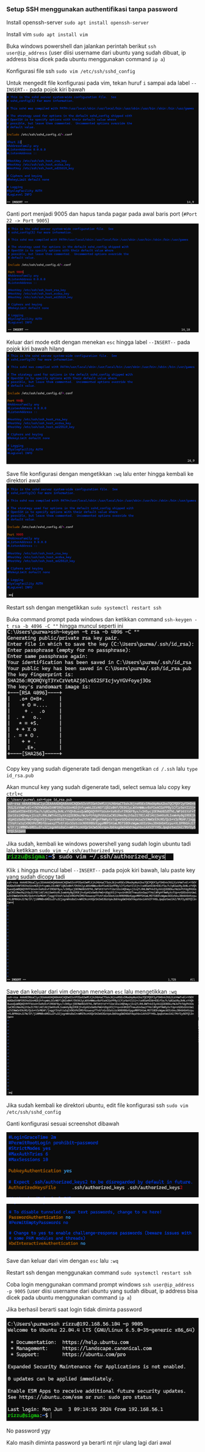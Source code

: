 ### Setup SSH menggunakan authentifikasi tanpa password

Install openssh-server
`sudo apt install openssh-server`

Install vim
`sudo apt install vim`

Buka windows powershell dan jalankan perintah berikut
`ssh user@ip_address` 
(user diisi username dari ubuntu yang sudah dibuat, ip address bisa dicek pada ubuntu menggunakan command `ip a`)

Konfigurasi file ssh
`sudo vim /etc/ssh/sshd_config`

Untuk mengedit file konfigurasi pada vim, tekan huruf `i` sampai ada label `--INSERT--` pada pojok kiri bawah
![alt text](assets/image.png)

Ganti port menjadi 9005 dan hapus tanda pagar pada awal baris port (`#Port 22 -> Port 9005`)
![alt text](assets/image-1.png)

Keluar dari mode edit dengan menekan `esc` hingga label `--INSERT--` pada pojok kiri bawah hilang
![alt text](assets/image-2.png)

Save file konfigurasi dengan mengetikkan `:wq` lalu enter hingga kembali ke direktori awal
![alt text](assets/image-3.png)

Restart ssh dengan mengetikkan
`sudo systemctl restart ssh`

Buka command prompt pada windows dan ketikkan command
`ssh-keygen -t rsa -b 4096 -C ""`
hingga muncul seperti ini
![alt text](assets/image-4.png)

Copy key yang sudah digenerate tadi dengan mengetikan
`cd /.ssh`
lalu
`type id_rsa.pub`

Akan muncul key yang sudah digenerate tadi, select semua lalu copy key `ctrl+c`
![alt text](assets/image-5.png)

Jika sudah, kembali ke windows powershell yang sudah login ubuntu tadi lalu ketikkan 
`sudo vim ~/.ssh/authorized_keys`
![alt text](assets/image-6.png)

Klik `i` hingga muncul label `--INSERT--` pada pojok kiri bawah, lalu paste key yang sudah dicopy tadi
![alt text](assets/image-7.png)

Save dan keluar dari vim dengan menekan `esc` lalu mengetikkan `:wq`
![alt text](assets/image-8.png)

Jika sudah kembali ke direktori ubuntu, edit file konfigurasi ssh
`sudo vim /etc/ssh/sshd_config`


Ganti konfigurasi sesuai screenshot dibawah

![alt text](assets/image-9.png)

![alt text](assets/image-10.png)

Save dan keluar dari vim dengan `esc` lalu `:wq`

Restart ssh dengan menggunakan command
`sudo systemctl restart ssh`

Coba login menggunakan command prompt windows
`ssh user@ip_address -p 9005`
(user diisi username dari ubuntu yang sudah dibuat, ip address bisa dicek pada ubuntu menggunakan command `ip a`)

Jika berhasil berarti saat login tidak diminta password

![alt text](assets/image-11.png)

No password ygy

Kalo masih diminta password ya berarti nt njir ulang lagi dari awal